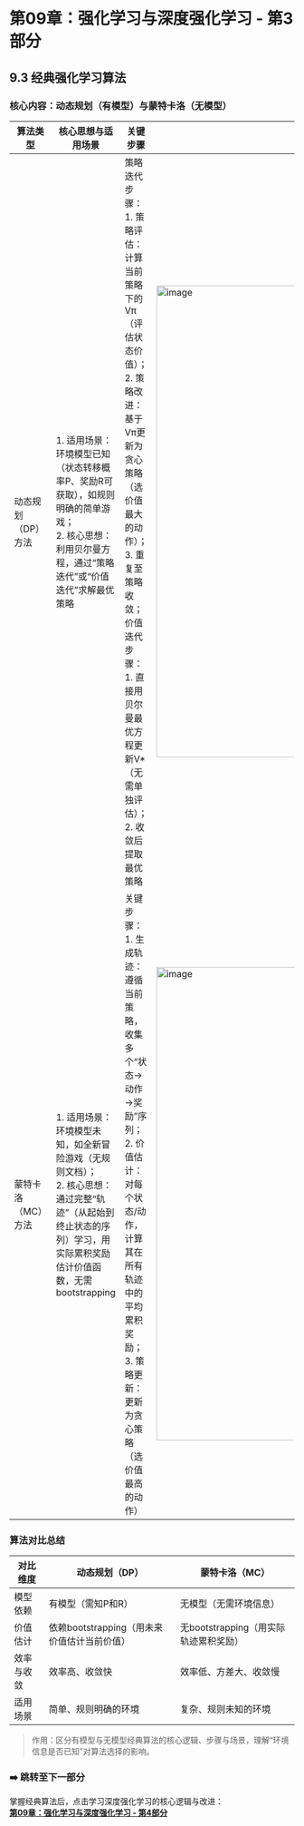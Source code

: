 # 第09章：强化学习与深度强化学习 - 第3部分
## 9.3 经典强化学习算法 
### 核心内容：动态规划（有模型）与蒙特卡洛（无模型）  
| 算法类型       | 核心思想与适用场景                                                       | 关键步骤                                                                 | 图示文字解释                        |
|----------------|--------------------------------------------------------------------------|--------------------------------------------------------------------------|-------------------------------------------------------|
| 动态规划（DP）方法 | 1. 适用场景：环境模型已知（状态转移概率P、奖励R可获取），如规则明确的简单游戏；<br>2. 核心思想：利用贝尔曼方程，通过“策略迭代”或“价值迭代”求解最优策略 | 策略迭代步骤：<br>1. 策略评估：计算当前策略下的Vπ（评估状态价值）；<br>2. 策略改进：基于Vπ更新为贪心策略（选价值最大的动作）；<br>3. 重复至策略收敛；<br>价值迭代步骤：<br>1. 直接用贝尔曼最优方程更新V*（无需单独评估）；<br>2. 收敛后提取最优策略 | <img width="1757" height="832" alt="image" src="https://github.com/user-attachments/assets/b8679193-8fd9-41c2-8b35-c8a699e026ea" />|
| 蒙特卡洛（MC）方法 | 1. 适用场景：环境模型未知，如全新冒险游戏（无规则文档）；<br>2. 核心思想：通过完整“轨迹”（从起始到终止状态的序列）学习，用实际累积奖励估计价值函数，无需bootstrapping | 关键步骤：<br>1. 生成轨迹：遵循当前策略，收集多个“状态→动作→奖励”序列；<br>2. 价值估计：对每个状态/动作，计算其在所有轨迹中的平均累积奖励；<br>3. 策略更新：更新为贪心策略（选价值最高的动作） | <img width="1745" height="835" alt="image" src="https://github.com/user-attachments/assets/df009dd5-a34b-4641-8929-7ff2e137f037" />|

### 算法对比总结  
| 对比维度       | 动态规划（DP）                                                           | 蒙特卡洛（MC）                                                       |
|----------------|--------------------------------------------------------------------------|--------------------------------------------------------------------------|
| 模型依赖       | 有模型（需知P和R）                                                       | 无模型（无需环境信息）                                                   |
| 价值估计       | 依赖bootstrapping（用未来价值估计当前价值）                               | 无bootstrapping（用实际轨迹累积奖励）                                     |
| 效率与收敛     | 效率高、收敛快                                                           | 效率低、方差大、收敛慢                                                   |
| 适用场景       | 简单、规则明确的环境                                                     | 复杂、规则未知的环境                                                     |

> 作用：区分有模型与无模型经典算法的核心逻辑、步骤与场景，理解“环境信息是否已知”对算法选择的影响。  

### ➡️ 跳转至下一部分  
掌握经典算法后，点击学习深度强化学习的核心逻辑与改进：  
**[第09章：强化学习与深度强化学习 - 第4部分](chter04.md)**
